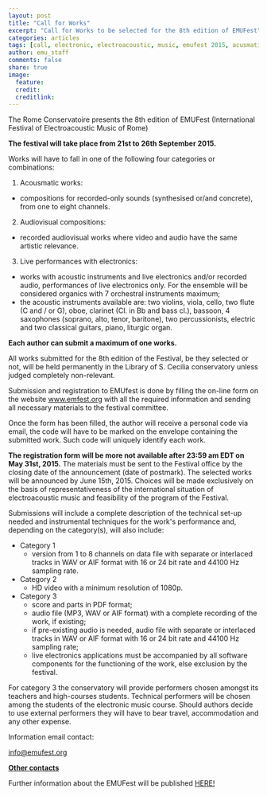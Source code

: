 ```yaml
---
layout: post
title: "Call for Works"
excerpt: "Call for Works to be selected for the 8th edition of EMUFest"
categories: articles
tags: [call, electronic, electroacoustic, music, emufest 2015, acusmatic]
author: emu_staff
comments: false
share: true
image:
  feature: 
  credit: 
  creditlink: 
---
```


The Rome Conservatoire presents the 8th edition of EMUFest (International Festival of Electroacoustic Music of Rome)

**The festival will take place from 21st to 26th September 2015.**

Works will have to fall in one of the following four categories or combinations:
 
 1. Acousmatic works:
  * compositions for recorded-only sounds (synthesised or/and concrete), from one to eight channels.
 2. Audiovisual compositions:
  * recorded audiovisual works where video and audio have the same artistic relevance.
 3. Live performances with electronics:
  * works with acoustic instruments and live electronics and/or recorded audio, performances of live electronics only. For the ensemble will be considered organics with 7 orchestral instruments maximum;
  * the acoustic instruments available are: two violins, viola, cello, two flute (C and / or G), oboe, clarinet (Cl. in Bb and bass cl.), bassoon, 4 saxophones (soprano, alto, tenor, baritone), two percussionists, electric and two classical guitars, piano, liturgic organ. 

**Each author can submit a maximum of one works.**

All works submitted for the 8th edition of the Festival, be they selected or not, will be held permanently in the Library of S. Cecilia conservatory unless judged completely non-relevant.

Submission and registration to EMUfest is done by filling the on-line form on the website www.emfest.org with all the required information and sending all necessary materials to the festival committee.

Once the form has been filled, the author will receive a personal code via email, the code will have to be marked on the envelope containing the submitted work. Such code will uniquely identify each work.

**The registration form will be more not available after 23:59 am EDT on May 31st, 2015.** The materials must be sent to the Festival office by the closing date of the announcement (date of postmark). The selected works will be announced by June 15th, 2015. 
Choices will be made exclusively on the basis of representativeness of the international situation of electroacoustic music and feasibility of the program of the Festival.
  
Submissions will include a complete description of the technical set-up needed and instrumental techniques for the work's performance and, depending on the category(s), will also include:

 - Category 1
   * version from 1 to 8 channels on data file with separate or interlaced tracks in WAV or AIF format with 16 or 24 bit rate and 44100 Hz sampling rate.
 - Category 2
   * HD video with a minimum resolution of 1080p.
 - Category 3
   * score and parts in PDF format;
   * audio file (MP3, WAV or AIF format) with a complete recording of the work, if existing;
   * if pre-existing audio is needed, audio file with separate or interlaced tracks in WAV or AIF format with 16 or 24 bit rate and 44100 Hz sampling rate;
   * live electronics applications must be accompanied by all software components for the functioning of the work, else exclusion by the festival.

For category 3 the conservatory will provide performers chosen amongst its teachers and high-courses students. Technical performers will be chosen among the students of the electronic music course. Should authors decide to use external performers they will have to bear travel, accommodation and any other expense.

Information email contact:

info@emufest.org

<a href="http://emufest.github.io/about/#contacts" target="_blank">**Other contacts**</a>

Further information about the EMUFest will be published [HERE!](http://www.emufest.org)

